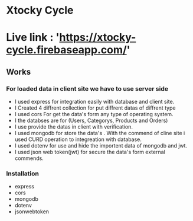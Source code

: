 # Xtocky Cycle


# Live link : 'https://xtocky-cycle.firebaseapp.com/'


## Works

### For loaded data in client site we have to use server side

- I used express for integration easily with database and client site.
- I Created 4 diffrent collection for put diffrent datas of diffrent type
- I used cors For get the data's form any type of operating system.
- I the databses are for (Users, Categorys, Products and Orders)
- I use provide the datas in client with verification.
- I used mongodb for store the data's . With the commend of cline site i used CURD operation to integreation with database.
- I used dotenv for use and hide the importent data of mongodb and jwt.
- I used json web token(jwt) for secure the data's form external commends.

### Installation 
- express
- cors
- mongodb
- dotenv
- jsonwebtoken